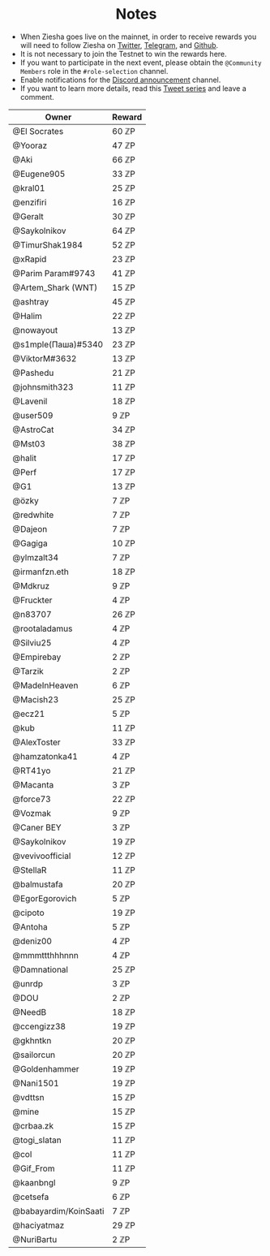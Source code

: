 <h1 align="center"> Notes </h1>

* When Ziesha goes live on the mainnet, in order to receive rewards you will need to follow Ziesha on [Twitter](https://twitter.com/ZieshaNetwork), [Telegram](https://t.me/ZieshaNetworkOfficial), and [Github](https://github.com/ziesha-network).
* It is not necessary to join the Testnet to win the rewards here.
* If you want to participate in the next event, please obtain the `@Community Members` role in the `#role-selection` channel.
* Enable notifications for the [Discord announcement](discord.gg/zieshanetwork) channel.
* If you want to learn more details, read this [Tweet series](https://twitter.com/ZieshaNetwork/status/1614997376892108803?s=20&t=vZYZfJVOwgBGY5rISiLCTA) and leave a comment.

| Owner | Reward |
| --- | --- | 
| @El Socrates | 60 ℤP | 
| @Yooraz | 47 ℤP | 
| @Aki | 66 ℤP | 
| @Eugene905  | 33 ℤP | 
| @kral01 | 25 ℤP | 
| @enzifiri | 16 ℤP | 
| @Geralt | 30 ℤP | 
| @Saykolnikov | 64 ℤP | 
| @TimurShak1984 | 52 ℤP | 
| @xRapid | 23 ℤP | 
| @Parim Param#9743 | 41 ℤP | 
| @Artem_Shark (WNT) | 15 ℤP | 
| @ashtray | 45 ℤP | 
| @Halim | 22 ℤP | 
| @nowayout | 13 ℤP | 
| @s1mple(Паша)#5340 | 23 ℤP |
| @ViktorM#3632 | 13 ℤP | 
| @Pashedu | 21 ℤP | 
| @johnsmith323 | 11 ℤP | 
| @Lavenil | 18 ℤP | 
| @user509 | 9 ℤP | 
| @AstroCat | 34 ℤP | 
| @Mst03 | 38 ℤP | 
| @halit | 17 ℤP | 
| @Perf | 17 ℤP | 
| @G1 | 13 ℤP | 
| @özky | 7 ℤP | 
| @redwhite | 7 ℤP | 
| @Dajeon | 7 ℤP | 
| @Gagiga | 10 ℤP | 
| @ylmzalt34 | 7 ℤP | 
| @irmanfzn.eth | 18 ℤP | 
| @Mdkruz | 9 ℤP | 
| @Fruckter | 4 ℤP | 
| @n83707 | 26 ℤP | 
| @rootaladamus | 4 ℤP | 
| @Silviu25 | 4 ℤP | 
| @Empirebay | 2 ℤP | 
| @Tarzik | 2 ℤP | 
| @MadeInHeaven | 6 ℤP | 
| @Macish23 | 25 ℤP | 
| @ecz21 | 5 ℤP | 
| @kub | 11 ℤP | 
| @AlexToster | 33 ℤP | 
| @hamzatonka41 | 4 ℤP | 
| @RT41yo | 21 ℤP | 
| @Macanta | 3 ℤP | 
| @force73 | 22 ℤP | 
| @Vozmak | 9 ℤP | 
| @Caner BEY | 3 ℤP | 
| @Saykolnikov | 19 ℤP | 
| @vevivoofficial | 12 ℤP |
| @StellaR | 11 ℤP |
| @balmustafa | 20 ℤP |
| @EgorEgorovich | 5 ℤP |
| @cipoto | 19 ℤP |
| @Antoha | 5 ℤP |
| @deniz00 | 4 ℤP |
| @mmmttthhhnnn | 4 ℤP |
| @Damnational | 25 ℤP |
| @unrdp | 3 ℤP |
| @DOU | 2 ℤP |
| @NeedB | 18 ℤP |
| @ccengizz38 | 19 ℤP |
| @gkhntkn | 20 ℤP |
| @sailorcun | 20 ℤP |
| @Goldenhammer | 19 ℤP |
| @Nani1501 | 19 ℤP |
| @vdttsn | 15 ℤP |
| @mine | 15 ℤP |
| @crbaa.zk | 15 ℤP |
| @togi_slatan | 11 ℤP |
| @col | 11 ℤP |
| @Gif_From | 11 ℤP |
| @kaanbngl | 9 ℤP |
| @cetsefa | 6 ℤP |
| @babayardim/KoinSaati | 7 ℤP |
| @haciyatmaz | 29 ℤP |
| @NuriBartu | 2 ℤP |
